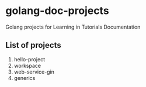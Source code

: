 # golang-doc-projects
Golang projects for Learning in Tutorials Documentation

## List of projects
1. hello-project
2. workspace
3. web-service-gin
4. generics